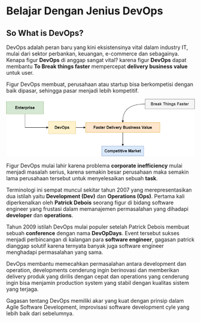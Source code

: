 # Belajar Dengan Jenius DevOps

## So What is DevOps?

DevOps adalah peran baru yang kini eksistensinya vital dalam industry IT, mulai dari sektor perbankan, keuangan, e-commerce dan sebagainya. Kenapa figur **DevOps** di anggap sangat vital? karena figur **DevOps** dapat membantu **To Break things faster** mempercepat **delivery business value** untuk user. 

Figur DevOps membuat, perusahaan atau startup bisa berkompetisi dengan baik dipasar, sehingga pasar menjadi lebih kompetitif. 

<img src="/asset/DevOps-Faster-Delivery.png" style="zoom:100%;" />

Figur DevOps mulai lahir karena problema **corporate inefficiency** mulai menjadi masalah serius, karena semakin besar perusahaan maka semakin lama perusahaan tersebut untuk menyelesaikan sebuah **task**.

Terminologi ini sempat muncul sekitar tahun 2007 yang merepresentasikan dua istilah yaitu **Development (Dev)** dan **Operations (Ops)**. Pertama kali diperkenalkan oleh **Patrick Debois** seorang figur di bidang software engineer yang frustasi dalam memanajemen permasalahan yang dihadapi **developer** dan **operations**.

Tahun 2009 istilah DevOps mulai populer setelah Patrick Debois membuat sebuah **conference** dengan nama **DevOpDays**. Event tersebut sukses menjadi perbincangan di kalangan para **software engineer**, gagasan patrick dianggap solutif karena ternyata banyak juga software engineer menghadapi permasalahan yang sama.



DevOps membantu memecahkan permasalahan antara development dan operation, developments cenderung ingin berinovasi dan memberikan delivery produk yang dirilis dengan cepat dan operations yang cenderung ingin bisa menjamin production system yang stabil dengan kualitas sistem yang terjaga.

Gagasan tentang DevOps memiliki akar yang kuat dengan prinsip dalam Agile Software Development, improvisasi software development cyle yang lebih baik dari sebelumnya.



